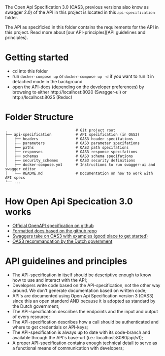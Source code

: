 The Open Api Specification 3.0 (OAS3, previous versions also know as swagger 2.0) of the API in this project is located in this `api-specification` folder.

The API as specificied in this folder contains the requirements for the API in this project.
Read more about [our API-principles][API guidelines and principles].

# Getting started

* cd into this folder
* run `docker-compose up` or `docker-compose up -d` if you want to run it in detached mode in the background
* open the API-docs (depending on the developer preferences) by browsing to either http://localhost:8020 (Swagger-ui) or http://localhost:8025 (Redoc)

# Folder Structure

    .                               # Git project root
    ├── api-specification           # API specification (in OAS3)
    │   ├── headers                 # OAS3 header specifations
    │   ├── parameters              # OAS3 parameter specifations
    │   ├── paths                   # OAS3 path specifations
    │   ├── responses               # OAS3 response specifations
    │   ├── schemas                 # OAS3 schema specifations
    │   ├── security_schemes        # OAS3 security definitions
    │   ├── docker-compose.yml      # Instructions to run swagger-ui and swagger editor
    │   └── README.md               # Documentation on how to work with API specs
    └── ...

# How Open Api Specication 3.0 works

* [Official OpenAPI specification on github](https://github.com/OAI/OpenAPI-Specification)
* [Formatted docs based on the github repo](https://spec.openapis.org/oas/v3.0.2)
* [Swaggers take on OAS3 with examples (good place to get started)](https://swagger.io/docs/specification/about)
* [OAS3 recommandation by the Dutch government](https://www.forumstandaardisatie.nl/standaard/openapi-specification)

# API guidelines and principles

* The API-specification in itself should be descriptive enough to know how to use and interact with the API;
* Developers write code based on the API-specification, not the other way around. We don't generate documentation based on written code;
* API's are documented using Open Api Specification version 3 (OAS3) since this an open standerd AND because it is adopted as standard by the Dutch government;
* The API-specification describes the endpoints and the input and output of every resource;
* The API-specification describes how a call should be authenticated and where to get credentials or API-keys;
* The API-specification is always up to date with its code-branch and available through the API's base-url (i.e.: localhost:8080/api/v1);
* A proper API-specification contains enough technical detail to serve as a functional means of communication with developers;
